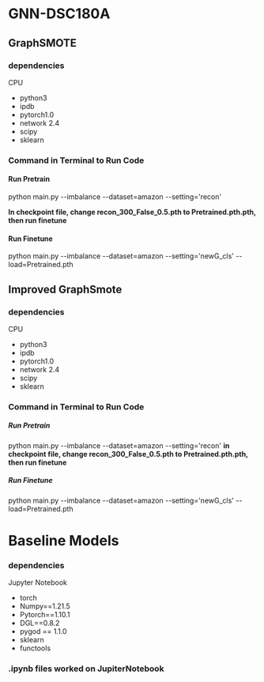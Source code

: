 # GNN-DSC180A

## GraphSMOTE
### dependencies
CPU
* python3
* ipdb
* pytorch1.0
* network 2.4
* scipy
* sklearn
### Command in Terminal to Run Code
#### Run Pretrain
python main.py --imbalance --dataset=amazon --setting='recon'

**In checkpoint file, change recon_300_False_0.5.pth to Pretrained.pth.pth, then run finetune**
#### Run Finetune
python main.py --imbalance --dataset=amazon --setting='newG_cls' --load=Pretrained.pth

## Improved GraphSmote
### dependencies
CPU
* python3
* ipdb
* pytorch1.0
* network 2.4
* scipy
* sklearn
### Command in Terminal to Run Code
##### Run Pretrain
python main.py --imbalance --dataset=amazon --setting='recon'
**in checkpoint file, change recon_300_False_0.5.pth to Pretrained.pth.pth, then run finetune**
##### Run Finetune
python main.py --imbalance --dataset=amazon --setting='newG_cls' --load=Pretrained.pth

# Baseline Models
### dependencies
Jupyter Notebook
* torch
* Numpy==1.21.5
* Pytorch==1.10.1
* DGL==0.8.2
* pygod == 1.1.0
* sklearn
* functools

### .ipynb files worked on JupiterNotebook
